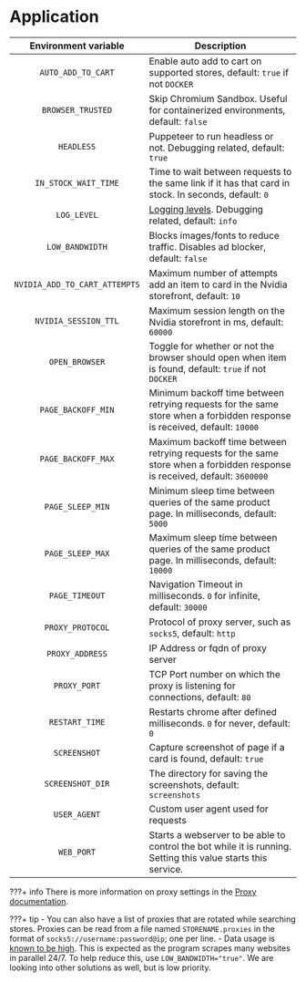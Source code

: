 # Application

| Environment variable | Description |
|:---:|---|
| `AUTO_ADD_TO_CART` | Enable auto add to cart on supported stores, default: `true` if not `DOCKER` |
| `BROWSER_TRUSTED` | Skip Chromium Sandbox. Useful for containerized environments, default: `false` |
| `HEADLESS` | Puppeteer to run headless or not. Debugging related, default: `true` |
| `IN_STOCK_WAIT_TIME` | Time to wait between requests to the same link if it has that card in stock. In seconds, default: `0` |
| `LOG_LEVEL` | [Logging levels](https://github.com/winstonjs/winston#logging-levels). Debugging related, default: `info` |
| `LOW_BANDWIDTH` | Blocks images/fonts to reduce traffic. Disables ad blocker, default: `false` |
| `NVIDIA_ADD_TO_CART_ATTEMPTS` | Maximum number of attempts add an item to card in the Nvidia storefront, default: `10` |
| `NVIDIA_SESSION_TTL` | Maximum session length on the Nvidia storefront in ms, default: `60000` |
| `OPEN_BROWSER` | Toggle for whether or not the browser should open when item is found, default: `true` if not `DOCKER` |
| `PAGE_BACKOFF_MIN` | Minimum backoff time between retrying requests for the same store when a forbidden response is received, default: `10000` |
| `PAGE_BACKOFF_MAX` | Maximum backoff time between retrying requests for the same store when a forbidden response is received, default: `3600000` |
| `PAGE_SLEEP_MIN` | Minimum sleep time between queries of the same product page. In milliseconds, default: `5000` |
| `PAGE_SLEEP_MAX` | Maximum sleep time between queries of the same product page. In milliseconds, default: `10000` |
| `PAGE_TIMEOUT` | Navigation Timeout in milliseconds. `0` for infinite, default: `30000` |
| `PROXY_PROTOCOL` | Protocol of proxy server, such as `socks5`, default: `http` |
| `PROXY_ADDRESS` | IP Address or fqdn of proxy server |
| `PROXY_PORT` | TCP Port number on which the proxy is listening for connections, default: `80` |
| `RESTART_TIME` | Restarts chrome after defined milliseconds. `0` for never, default: `0` |
| `SCREENSHOT` | Capture screenshot of page if a card is found, default: `true` |
| `SCREENSHOT_DIR` | The directory for saving the screenshots, default: `screenshots` |
| `USER_AGENT` | Custom user agent used for requests |
| `WEB_PORT` | Starts a webserver to be able to control the bot while it is running. Setting this value starts this service. |

???+ info
    There is more information on proxy settings in the [Proxy documentation](proxy.md).

???+ tip
    - You can also have a list of proxies that are rotated while searching stores. Proxies can be read from a file named `STORENAME.proxies` in the format of `socks5://username:password@ip`; one per line.
    - Data usage is [known to be high](https://github.com/jef/streetmerchant/issues?q=is%3Aissue+sort%3Aupdated-desc+bandwidth). This is expected as the program scrapes many websites in parallel 24/7. To help reduce this, use `LOW_BANDWIDTH="true"`. We are looking into other solutions as well, but is low priority.
